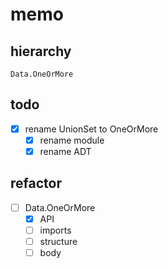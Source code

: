 memo
====

hierarchy
---------

```
Data.OneOrMore
```

todo
----

* [x] rename UnionSet to OneOrMore
	+ [x] rename module
	+ [x] rename ADT

refactor
--------

* [ ] Data.OneOrMore
	+ [x] API
	+ [ ] imports
	+ [ ] structure
	+ [ ] body
